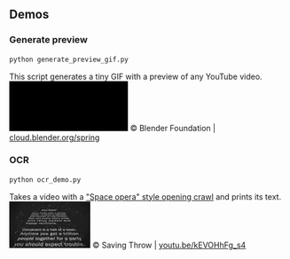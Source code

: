 ## Demos

### Generate preview  
```sh
python generate_preview_gif.py
```  
This script generates a tiny GIF with a preview of any YouTube video.  
![A tiny animated image showing a preview of what happens in the actual video.](docs/img/WhWc3b3KhnY.gif) © Blender Foundation | [cloud.blender.org/spring](https://cloud.blender.org/films/spring)  

### OCR  
```sh
python ocr_demo.py
```  
Takes a video with a ["Space opera" style opening crawl](https://en.wikipedia.org/wiki/Star_Wars_opening_crawl#Origin) and prints its text.  
![A long text in a perspective projection crawling up and away from the user towards the horizon, in a style typical of movies in the Space Opera genre.](docs/img/starnoirs.png) ©  Saving Throw | [youtu.be/kEVOHhFg_s4](https://www.youtube.com/watch?v=kEVOHhFg_s4)  
